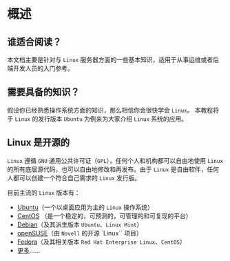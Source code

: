 # 概述

## 谁适合阅读？

本文档主要是针对与 `Linux` 服务器方面的一些基本知识，适用于从事运维或者后端开发人员的入门参考。

## 需要具备的知识？

假设你已经熟悉操作系统方面的知识，那么相信你会很快学会 `Linux`。
本教程将于 `Linux` 的发行版本 `Ubuntu` 为例来为大家介绍 `Linux` 系统的应用。

## Linux 是开源的

`Linux` 遵循 `GNU` 通用公共许可证（`GPL`），任何个人和机构都可以自由地使用 `Linux` 的所有底层源代码，也可以自由地修改和再发布。由于 `Linux` 是自由软件，任何人都可以创建一个符合自己需求的 `Linux` 发行版。

目前主流的 `Linux` 版本有：

- [Ubuntu](https://ubuntu.com/)（一个以桌面应用为主的 `Linux` 操作系统）
- [CentOS](https://www.centos.org/) （是一个稳定的，可预测的，可管理的和可复现的平台）
- [Debian](https://www.debian.org/)（及其派生版本 `Ubuntu`、`Linux Mint`）
- [openSUSE](https://www.opensuse.org/)（由 `Novell` 的开源 `Linux`` 项目）
- [Fedora](https://getfedora.org/zh_Hans_CN/)（及其相关版本 `Red Hat Enterprise Linux`、`CentOS`）
- [更多](https://www.linux.org/)......
